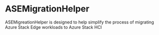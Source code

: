 # ASEMigrationHelper
ASEMigreationHelper is designed to help simplify the process of migrating Azure Stack Edge workloads to Azure Stack HCI
